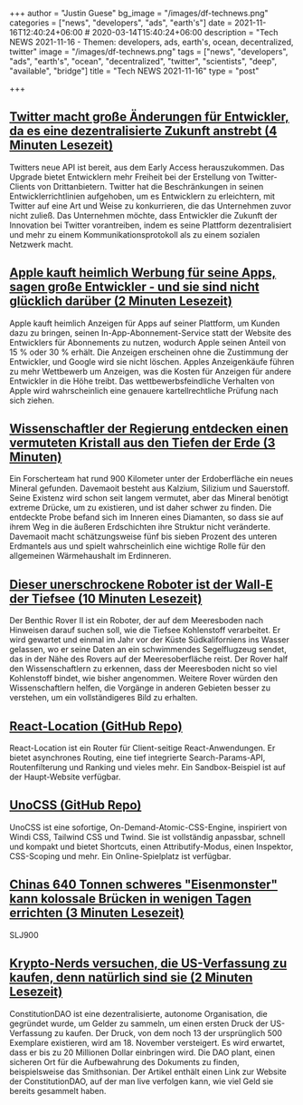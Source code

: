 +++
author = "Justin Guese"
bg_image = "/images/df-technews.png"
categories = ["news", "developers", "ads", "earth's"]
date = 2021-11-16T12:40:24+06:00 # 2020-03-14T15:40:24+06:00
description = "Tech NEWS 2021-11-16 - Themen: developers, ads, earth's, ocean, decentralized, twitter"
image = "/images/df-technews.png"
tags = ["news", "developers", "ads", "earth's", "ocean", "decentralized", "twitter", "scientists", "deep", "available", "bridge"]
title = "Tech NEWS 2021-11-16"
type = "post"

+++

## [Twitter macht große Änderungen für Entwickler, da es eine dezentralisierte Zukunft anstrebt (4 Minuten Lesezeit)](https://www.theverge.com/2021/11/15/22779149/twitter-api-version-2-official-decentralized/1/0100017d286ef0ad-89c45c34-c317-4223-a008-130ebbccbfa0-000000/GYKdT6CNf83Lc_ZiTtpSnK14tH3JGtwtgaOQWg3PoIY=223)

 Twitters neue API ist bereit, aus dem Early Access herauszukommen. Das Upgrade bietet Entwicklern mehr Freiheit bei der Erstellung von Twitter-Clients von Drittanbietern. Twitter hat die Beschränkungen in seinen Entwicklerrichtlinien aufgehoben, um es Entwicklern zu erleichtern, mit Twitter auf eine Art und Weise zu konkurrieren, die das Unternehmen zuvor nicht zuließ. Das Unternehmen möchte, dass Entwickler die Zukunft der Innovation bei Twitter vorantreiben, indem es seine Plattform dezentralisiert und mehr zu einem Kommunikationsprotokoll als zu einem sozialen Netzwerk macht.

## [Apple kauft heimlich Werbung für seine Apps, sagen große Entwickler - und sie sind nicht glücklich darüber (2 Minuten Lesezeit)](https://9to5mac.com/2021/11/15/apple-secretly-buying-ads-apps/)

 Apple kauft heimlich Anzeigen für Apps auf seiner Plattform, um Kunden dazu zu bringen, seinen In-App-Abonnement-Service statt der Website des Entwicklers für Abonnements zu nutzen, wodurch Apple seinen Anteil von 15 % oder 30 % erhält. Die Anzeigen erscheinen ohne die Zustimmung der Entwickler, und Google wird sie nicht löschen. Apples Anzeigenkäufe führen zu mehr Wettbewerb um Anzeigen, was die Kosten für Anzeigen für andere Entwickler in die Höhe treibt. Das wettbewerbsfeindliche Verhalten von Apple wird wahrscheinlich eine genauere kartellrechtliche Prüfung nach sich ziehen.

## [Wissenschaftler der Regierung entdecken einen vermuteten Kristall aus den Tiefen der Erde (3 Minuten)](https://www.vice.com/en/article/qjbp9p/government-scientists-recover-hypothesized-crystal-from-deep-within-earth)

 Ein Forscherteam hat rund 900 Kilometer unter der Erdoberfläche ein neues Mineral gefunden. Davemaoit besteht aus Kalzium, Silizium und Sauerstoff. Seine Existenz wird schon seit langem vermutet, aber das Mineral benötigt extreme Drücke, um zu existieren, und ist daher schwer zu finden. Die entdeckte Probe befand sich im Inneren eines Diamanten, so dass sie auf ihrem Weg in die äußeren Erdschichten ihre Struktur nicht veränderte. Davemaoit macht schätzungsweise fünf bis sieben Prozent des unteren Erdmantels aus und spielt wahrscheinlich eine wichtige Rolle für den allgemeinen Wärmehaushalt im Erdinneren.

## [Dieser unerschrockene Roboter ist der Wall-E der Tiefsee (10 Minuten Lesezeit)](https://arstechnica.com/science/2021/11/this-intrepid-robot-is-the-wall-e-of-the-deep-sea/)

 Der Benthic Rover II ist ein Roboter, der auf dem Meeresboden nach Hinweisen darauf suchen soll, wie die Tiefsee Kohlenstoff verarbeitet. Er wird gewartet und einmal im Jahr vor der Küste Südkaliforniens ins Wasser gelassen, wo er seine Daten an ein schwimmendes Segelflugzeug sendet, das in der Nähe des Rovers auf der Meeresoberfläche reist. Der Rover half den Wissenschaftlern zu erkennen, dass der Meeresboden nicht so viel Kohlenstoff bindet, wie bisher angenommen. Weitere Rover würden den Wissenschaftlern helfen, die Vorgänge in anderen Gebieten besser zu verstehen, um ein vollständigeres Bild zu erhalten.

## [React-Location (GitHub Repo)](https://github.com/tannerlinsley/react-location)

 React-Location ist ein Router für Client-seitige React-Anwendungen. Er bietet asynchrones Routing, eine tief integrierte Search-Params-API, Routenfilterung und Ranking und vieles mehr. Ein Sandbox-Beispiel ist auf der Haupt-Website verfügbar.

## [UnoCSS (GitHub Repo)](https://github.com/antfu/unocss)

 UnoCSS ist eine sofortige, On-Demand-Atomic-CSS-Engine, inspiriert von Windi CSS, Tailwind CSS und Twind. Sie ist vollständig anpassbar, schnell und kompakt und bietet Shortcuts, einen Attributify-Modus, einen Inspektor, CSS-Scoping und mehr. Ein Online-Spielplatz ist verfügbar.

## [Chinas 640 Tonnen schweres "Eisenmonster" kann kolossale Brücken in wenigen Tagen errichten (3 Minuten Lesezeit)](https://interestingengineering.com/chinas-640-ton-iron-monster-can-erect-colossal-bridges-in-a-few-days)

 SLJ900

## [Krypto-Nerds versuchen, die US-Verfassung zu kaufen, denn natürlich sind sie (2 Minuten Lesezeit)](https://www.fastcompany.com/90697176/crypto-nerds-are-trying-to-buy-the-u-s-constitution-because-of-course-they-are)

 ConstitutionDAO ist eine dezentralisierte, autonome Organisation, die gegründet wurde, um Gelder zu sammeln, um einen ersten Druck der US-Verfassung zu kaufen. Der Druck, von dem noch 13 der ursprünglich 500 Exemplare existieren, wird am 18. November versteigert. Es wird erwartet, dass er bis zu 20 Millionen Dollar einbringen wird. Die DAO plant, einen sicheren Ort für die Aufbewahrung des Dokuments zu finden, beispielsweise das Smithsonian. Der Artikel enthält einen Link zur Website der ConstitutionDAO, auf der man live verfolgen kann, wie viel Geld sie bereits gesammelt haben.

